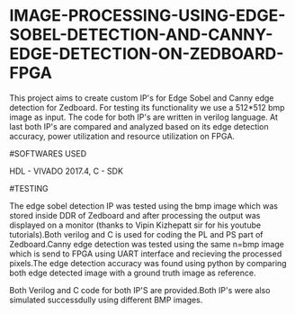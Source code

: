 # IMAGE-PROCESSING-USING-EDGE-SOBEL-DETECTION-AND-CANNY-EDGE-DETECTION-ON-ZEDBOARD-FPGA
This project aims to create custom IP's for Edge Sobel and Canny edge detection for Zedboard. For testing its functionality we use a 512*512 bmp image as input. The code for both IP's are written in verilog language. At last both IP's are compared and analyzed based on its edge detection accuracy, power utilization and resource utilization on FPGA.

#SOFTWARES USED

HDL - VIVADO 2017.4,
C - SDK

#TESTING

The edge sobel detection IP was tested using the bmp image which was stored inside DDR of Zedboard and after processing the output was displayed on a monitor (thanks to Vipin Kizhepatt sir for his youtube tutorials).Both verilog and C is used for coding the PL and PS part of Zedboard.Canny edge detection was tested using the same n=bmp image which is send to FPGA using UART interface and recieving the processed pixels.The edge detection accuracy was found using python by comparing both edge detected image with a ground truth image as reference.

Both Verilog and C code for both IP'S are provided.Both IP's were also simulated successdully using different BMP images. 

